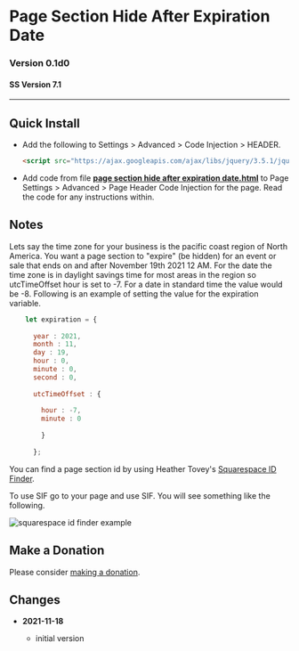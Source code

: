 # Page Section Hide After Expiration Date

### Version 0.1d0

#### SS Version 7.1

---

## Quick Install

* Add the following to Settings > Advanced > Code Injection > HEADER.
  
  ```html
  <script src="https://ajax.googleapis.com/ajax/libs/jquery/3.5.1/jquery.min.js"></script>
  ```
  
* Add code from file
**[page section hide after expiration date.html](page%20section%20hide%20after%20expiration%20date.html#L1)**
to Page Settings > Advanced > Page Header Code Injection for the page. Read the
code for any instructions within.

## Notes

Lets say the time zone for your business is the pacific coast region of North
America. You want a page section to "expire" (be hidden) for an event or sale
that ends on and after November 19th 2021 12 AM. For the date the time zone is
in daylight savings time for most areas in the region so utcTimeOffset hour is
set to -7. For a date in standard time the value would be -8. Following is an
example of setting the value for the expiration variable. 

```javascript
    let expiration = {
    
      year : 2021,
      month : 11,
      day : 19,
      hour : 0,
      minute : 0,
      second : 0,
      
      utcTimeOffset : {
      
        hour : -7,
        minute : 0
        
        }
        
      };
```      

You can find a page section id by using Heather Tovey's
[Squarespace ID Finder](https://www.heathertovey.com/squarespace-id-finder/).

To use SIF go to your page and use SIF. You will see something like the
following.

![squarespace id finder example](read%20me%20assets/data%20%20id.png)

## Make a Donation

Please consider
[making a donation](https://github.com/tomsWebConsulting/twcsl#make-a-donation).

## Changes

<!-- * **2021-11-15**

  * fix for description layout issue when categories are set to side for Brine
  * bumped version to 0.3d0
  
* **2021-07-25**

  * use twcsl
  * bumped version to 0.2d0
  -->
* **2021-11-18**

  * initial version
